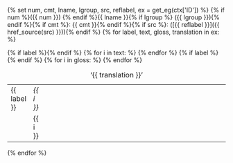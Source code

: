 {% set num, cmt, lname, lgroup, src, reflabel, ex = get_eg(ctx['ID']) %}
{% if num %}({{ num }}) {% endif %}{{ lname }}{% if lgroup %} ({{ lgroup }}){% endif %}{% if cmt %}: {{ cmt }}{% endif %}{% if src %}: ([{{ reflabel }}]({{ href_source(src) }})){% endif %}
{% for label, text, gloss, translation in ex: %}
<table class="igt{% if label %} labeled{% endif %}">
<caption>‘{{ translation }}’</caption>
<tr>
{% if label %}<td>{{ label }}</td>{% endif %}
{% for i in text: %}
<td><i>{{ i }}</i></td>
{% endfor %}
<td style="width: 100%"> </td>
</tr>
<tr>
{% if label %}<td>&nbsp;</td>{% endif %}
{% for i in gloss: %}
<td>{{ i }}</td>
{% endfor %}
<td style="width: 100%"> </td>
</tr>
</table>
{% endfor %}